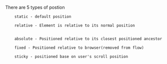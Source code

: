 There are 5 types of postion 

        static - default position 

        relative - Element is relative to its normal position 


        absolute - Positioned relative to its closest positioned ancestor 

        fixed - Positioned relative to browser(removed from flow)

        sticky - positioned base on user's scroll position
 